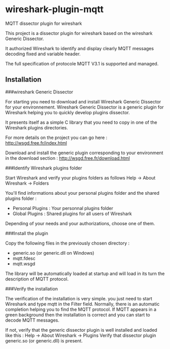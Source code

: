 wireshark-plugin-mqtt
=====================

MQTT dissector plugin for wireshark


This project is a dissector plugin for wireshark based on the wireshark Generic Dissector.

It authorized Wireshark to identify and display clearly MQTT messages decoding fixed and variable header.

The full specification of protocole MQTT V3.1 is supported and managed.

## Installation

###wireshark Generic Dissector

For starting you need to download and install Wireshark Generic Dissector for your environnement.
Wireshark Generic Dissector is a generic plugin for Wireshark helping you to quickly develop plugins dissector.

It presents itself as a simple C library that you need to copy in one of the Wireshark plugins directories.

For more details on the project you can go here : http://wsgd.free.fr/index.html

Download and install the generic plugin corresponding to your environment in the download section : http://wsgd.free.fr/download.html

###Identify Wireshark plugins folder

Start Wireshark and verify your plugins folders as follows
Help -> About Wireshark -> Folders

You'll find informations about your personal plugins folder and the shared plugins folder :
* Personal Plugins : Your personnal plugins folder
* Global Plugins : Shared plugins for all users of Wireshark

Depending of your needs and your authorizations, choose one of them.

###Install the plugin

Copy the following files in the previously chosen directory :
* generic.so (or generic.dll on Windows)
* mqtt.fdesc
* mqtt.wsgd

The library will be automatically loaded at startup and will load in its turn the description of MQTT protocol.

###Verify the installation

The verification of the installation is very simple. you just need to start Wireshark and type mqtt in the Filter field.
Normally, there is an automatic completion helping you to find the MQTT protocol.
If MQTT appears in a green background then the installation is correct and you can start to decode MQTT messages.

If not, verify that the generic dissector plugin is well installed and loaded like this :
Help -> About Wireshark -> Plugins
Verify that dissector plugin generic.so (or generic.dll) is present.





